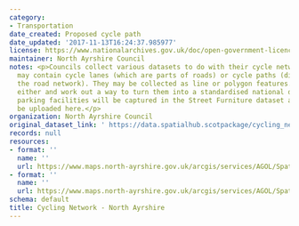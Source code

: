 ```yaml
---
category:
- Transportation
date_created: Proposed cycle path
date_updated: '2017-11-13T16:24:37.985977'
license: https://www.nationalarchives.gov.uk/doc/open-government-licence/version/3/
maintainer: North Ayrshire Council
notes: <p>Councils collect various datasets to do with their cycle network. These
  may contain cycle lanes (which are parts of roads) or cycle paths (distinct from
  the road network). They may be collected as line or polygon features. We'll accept
  either and work out a way to turn them into a standardised national dataset. Cycle
  parking facilities will be captured in the Street Furniture dataset and should not
  be uploaded here.</p>
organization: North Ayrshire Council
original_dataset_link: ' https://data.spatialhub.scotpackage/cycling_network-na'
records: null
resources:
- format: ''
  name: ''
  url: https://www.maps.north-ayrshire.gov.uk/arcgis/services/AGOL/Spatial_Hub/MapServer/WFSServer?request=GetCapabilities&service=WFS?
- format: ''
  name: ''
  url: https://www.maps.north-ayrshire.gov.uk/arcgis/services/AGOL/Spatial_Hub/MapServer/WFSServer?request=GetCapabilities&service=WFS
schema: default
title: Cycling Network - North Ayrshire
---
```

